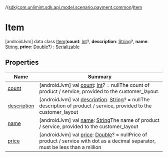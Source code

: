 //[sdk](../../../index.md)/[com.unlimint.sdk.api.model.scenario.payment.common](../index.md)/[Item](index.md)



# Item  
 [androidJvm] data class [Item](index.md)(**count**: [Int](https://kotlinlang.org/api/latest/jvm/stdlib/kotlin/-int/index.html)?, **description**: [String](https://kotlinlang.org/api/latest/jvm/stdlib/kotlin/-string/index.html)?, **name**: [String](https://kotlinlang.org/api/latest/jvm/stdlib/kotlin/-string/index.html), **price**: [Double](https://kotlinlang.org/api/latest/jvm/stdlib/kotlin/-double/index.html)?) : [Serializable](https://developer.android.com/reference/kotlin/java/io/Serializable.html)   


## Properties  
  
|  Name |  Summary | 
|---|---|
| <a name="com.unlimint.sdk.api.model.scenario.payment.common/Item/count/#/PointingToDeclaration/"></a>[count](count.md)| <a name="com.unlimint.sdk.api.model.scenario.payment.common/Item/count/#/PointingToDeclaration/"></a> [androidJvm] val [count](count.md): [Int](https://kotlinlang.org/api/latest/jvm/stdlib/kotlin/-int/index.html)? = nullThe count of product / service, provided to the customer_layout.   <br>|
| <a name="com.unlimint.sdk.api.model.scenario.payment.common/Item/description/#/PointingToDeclaration/"></a>[description](description.md)| <a name="com.unlimint.sdk.api.model.scenario.payment.common/Item/description/#/PointingToDeclaration/"></a> [androidJvm] val [description](description.md): [String](https://kotlinlang.org/api/latest/jvm/stdlib/kotlin/-string/index.html)? = nullThe description of product / service, provided to the customer_layout   <br>|
| <a name="com.unlimint.sdk.api.model.scenario.payment.common/Item/name/#/PointingToDeclaration/"></a>[name](name.md)| <a name="com.unlimint.sdk.api.model.scenario.payment.common/Item/name/#/PointingToDeclaration/"></a> [androidJvm] val [name](name.md): [String](https://kotlinlang.org/api/latest/jvm/stdlib/kotlin/-string/index.html)The name of product / service, provided to the customer_layout   <br>|
| <a name="com.unlimint.sdk.api.model.scenario.payment.common/Item/price/#/PointingToDeclaration/"></a>[price](price.md)| <a name="com.unlimint.sdk.api.model.scenario.payment.common/Item/price/#/PointingToDeclaration/"></a> [androidJvm] val [price](price.md): [Double](https://kotlinlang.org/api/latest/jvm/stdlib/kotlin/-double/index.html)? = nullPrice of product / service with dot as a decimal separator, must be less than a million   <br>|

